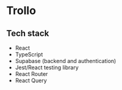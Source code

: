 # Trollo

## Tech stack

- React
- TypeScript
- Supabase (backend and authentication)
- Jest/React testing library
- React Router
- React Query
